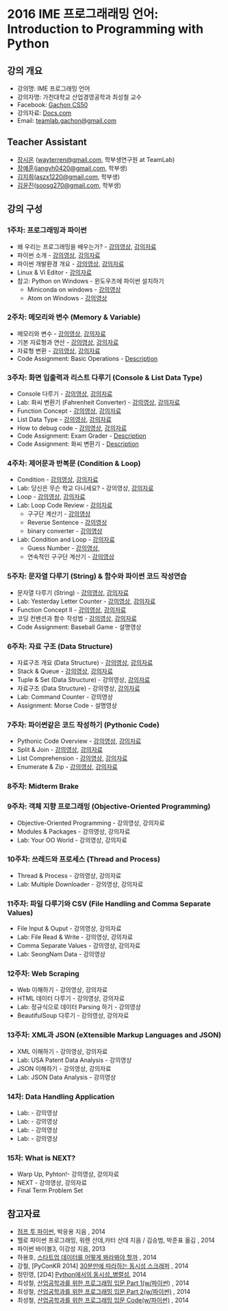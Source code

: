2016 IME 프로그래래밍 언어: Introduction to Programming with Python
==========================================================

## 강의 개요
* 강의명: IME 프로그래밍 언어
* 강의자명: 가천대학교 산업경영공학과 최성철 교수
* Facebook: [Gachon CS50](https://www.facebook.com/GachonCS50) 
* 강의자료: [Docs.com](https://doc.co/eRCeqh) 
* Email: teamlab.gachon@gmail.com

## Teacher Assistant
* [장시온](https://github.com/janguck) (wayterren@gmail.com, 학부생연구원 at TeamLab)
* [장예훈](https://github.com/YeHoonJang)(jangyh0420@gmail.com, 학부생)
* [김지희](https://github.com/kjihee)(aszx1220@gmail.com, 학부생)
* [김윤진](https://github.com/KimyoonJIn)(soosg270@gmail.com, 학부생)

## 강의 구성
### 1주차: 프로그래밍과 파이썬
- 왜 우리는 프로그래밍을 배우는가? - [강의영상](https://vimeo.com/180827149/7f7b2664ee), [강의자료](https://doc.co/Bj76p1/EFk5T6)
- 파이썬 소개 - [강의영상](https://vimeo.com/180852228/2312dc69e9), [강의자료](https://doc.co/pypHHp/EFk5T6)
- 파이썬 개발환경 개요 - [강의영상](https://vimeo.com/180852285/be157fe954), [강의자료](https://docs.com/choi-sungchul/2824/week-1-3?c=EFk5T6)
- Linux & Vi Editor - [강의자료](https://docs.com/choi-sungchul/2824/week-1-3?c=EFk5T6)
- 참고: Python on Windows - 윈도우즈에 파이썬 설치하기
    - Miniconda on windows - [강의영상](https://vimeo.com/184094537/5097c0366b)
    - Atom on Windows - [강의영상](https://vimeo.com/184094536/9dfa58639b)

### 2주차: 메모리와 변수 (Memory & Variable)
- 메모리와 변수 - [강의영상](https://www.youtube.com/watch?v=v5ttu6yB784&list=PLBHVuYlKEkUJtTFNVy6c5OZ44878knlRS&index=1), [강의자료](https://docs.com/choi-sungchul/8017/week-2-1?c=EFk5T6)
- 기본 자료형과 연산 - [강의영상](https://www.youtube.com/watch?v=U50iy483ZqQ&list=PLBHVuYlKEkUJtTFNVy6c5OZ44878knlRS&index=2), [강의자료](https://docs.com/choi-sungchul/7044/week-2-2?c=EFk5T6)
- 자료형 변환 - [강의영상](https://www.youtube.com/watch?v=5qP2_cqOB5A&list=PLBHVuYlKEkUJtTFNVy6c5OZ44878knlRS&index=3), [강의자료](https://docs.com/choi-sungchul/3473/week-2-3?c=EFk5T6)
- Code Assignment: Basic Operations - [Description](https://github.com/TeamLab/lab_for_gachon_cs50/blob/master/lab_4_basic_operations/lab_4_basic_operations.md)

### 3주차: 화면 입출력과 리스트 다루기 (Console & List Data Type)
- Console 다루기 - [강의영상](https://www.youtube.com/watch?v=yUdtb9SLkzA&list=PLBHVuYlKEkUJtTFNVy6c5OZ44878knlRS&index=4), [강의자료](https://docs.com/choi-sungchul/9016/week-3-1-console?c=EFk5T6)
- Lab: 화씨 변환기 (Fahrenheit Converter) - [강의영상](https://www.youtube.com/watch?v=GzXy1V73C00&list=PLBHVuYlKEkUJtTFNVy6c5OZ44878knlRS&index=5), [강의자료](https://doc.co/mjke6x/EFk5T6)
- Function Concept - [강의영상](https://www.youtube.com/watch?v=L5QADkkHIjQ&list=PLBHVuYlKEkUJtTFNVy6c5OZ44878knlRS&index=6), [강의자료](https://docs.com/choi-sungchul/6397/week-5-1-function-concept-i?c=EFk5T6)
- List Data Type - [강의영상](https://www.youtube.com/watch?v=awyTs1j2NEI&list=PLBHVuYlKEkUJtTFNVy6c5OZ44878knlRS&index=18), [강의자료](https://docs.com/choi-sungchul/6366/week-3-3-list-data-type?c=EFk5T6)
- How to debug code - [강의영상](https://www.youtube.com/watch?v=PPLDwl4FBJg&index=19&list=PLBHVuYlKEkUJtTFNVy6c5OZ44878knlRS), [강의자료](https://docs.com/choi-sungchul/3642/week-4-6-how-to-debug-code?c=EFk5T6)
- Code Assignment: Exam Grader - [Description](https://github.com/TeamLab/lab_for_gachon_cs50/blob/master/lab_5_examgrader/lab_5_exam_grader.md)
- Code Assignment: 화씨 변환기 - [Description](https://github.com/TeamLab/lab_for_gachon_cs50/blob/master/lab_6_fahrenheit_converter/lab_6_fconverter.md)

### 4주차: 제어문과 반복문 (Condition & Loop)
- Condition - [강의영상](https://vimeo.com/180864670/d591d1c767), [강의자료](https://docs.com/choi-sungchul/6141/week-4-1-condition?c=EFk5T6)
- Lab: 당신은 무슨 학교 다니세요? - 강의영상, [강의자료](https://doc.co/ukigBi/eRCeqh)
- Loop - [강의영상](https://vimeo.com/180864673/b348758662), [강의자료](https://docs.com/choi-sungchul/4484/week-4-3-loop?c=EFk5T6)
- Lab: Loop Code Review - [강의자료](https://doc.co/j8LVwB/eRCeqh)
    - 구구단 계산기 - [강의영상](https://www.youtube.com/watch?v=dss5dI-2iRU&list=PLBHVuYlKEkUJtTFNVy6c5OZ44878knlRS&index=17)
    - Reverse Sentence - [강의영상](https://www.youtube.com/watch?v=-xAZwzRKphI&index=7&list=PLBHVuYlKEkUJtTFNVy6c5OZ44878knlRS)
    - binary converter - [강의영상](https://www.youtube.com/watch?v=OKD8aUDgfn0&index=8&list=PLBHVuYlKEkUJtTFNVy6c5OZ44878knlRS)
- Lab: Condition and Loop - [강의자료](https://doc.co/TXJguB/EFk5T6)
    - Guess Number - [강의영상](https://www.youtube.com/watch?v=1WPIE_YSqms&list=PLBHVuYlKEkUJtTFNVy6c5OZ44878knlRS&index=9), 
    - 연속적인 구구단 계산기 - [강의영상](https://www.youtube.com/watch?v=Q1DWYHnNb3M&index=16&list=PLBHVuYlKEkUJtTFNVy6c5OZ44878knlRS)      

### 5주차: 문자열 다루기 (String) & 함수와 파이썬 코드 작성연습
- 문자열 다루기 (String) - [강의영상](https://www.youtube.com/watch?v=vGcGXe1vE2o&index=14&list=PLBHVuYlKEkUJtTFNVy6c5OZ44878knlRS), [강의자료](https://doc.co/Y4h7dX/eRCeqh)
- Lab: Yesterday Letter Counter - [강의영상](https://www.youtube.com/watch?v=JOmWJQ1BlgM&index=14&list=PLBHVuYlKEkUJtTFNVy6c5OZ44878knlRS), [강의자료](https://doc.co/xtswPq/EFk5T6)
- Function Concept II - [강의영상](https://vimeo.com/181622471/3f1bbf8479), [강의자료](https://doc.co/JGpJSi/eRCeqh)
- 코딩 컨벤션과 함수 작성법 - [강의영상](https://vimeo.com/181622470/56a56d3af5), [강의자료](https://doc.co/jMZDoF/eRCeqh)
- Code Assignment: Baseball Game - 설명영상

### 6주차: 자료 구조 (Data Structure)
- 자료구조 개요 (Data Structure) - [강의영상](https://vimeo.com/181622626/8b52be5c1c), [강의자료](https://docs.com/choi-sungchul/4133?c=EFk5T6)
- Stack & Queue - [강의영상](https://vimeo.com/181622625/bf15043832), [강의자료](https://docs.com/choi-sungchul/1667/week-7-2-stack-queue?c=EFk5T6)
- Tuple & Set (Data Structure) - 강의영상, [강의자료](https://docs.com/choi-sungchul/8314/week-7-3-tuple-set?c=EFk5T6)
- 자료구조 (Data Structure) - 강의영상, [강의자료](https://docs.com/choi-sungchul/6063/week-7-4-data-structure?c=EFk5T6)
- Lab: Command Counter - 강의영상
- Assignment: Morse Code - 설명영상

### 7주차:  파이썬같은 코드 작성하기 (Pythonic Code)
- Pythonic Code Overview - [강의영상](https://vimeo.com/181268018/94c984f18c), [강의자료](https://docs.com/choi-sungchul/8538/week-8-1-pythonic-code-overview?c=EFk5T6)
- Split & Join - [강의영상](https://vimeo.com/181268017/12e9971bb3), [강의자료](https://docs.com/choi-sungchul/7379/week-8-2-split-join?c=EFk5T6)
- List Comprehension - [강의영상](https://vimeo.com/181268020/61e13aa55d), [강의자료](https://docs.com/choi-sungchul/7934/week-8-3-list-comprehension?c=EFk5T6)
- Enumerate & Zip - [강의영상](https://vimeo.com/181268019/37892a022d), [강의자료](https://docs.com/choi-sungchul/5388/week-8-4-enumerate-zip?c=EFk5T6)

### 8주차: Midterm Brake

### 9주차: 객체 지향 프로그래밍 (Objective-Oriented Programming)
- Objective-Oriented Programming - 강의영상, 강의자료
- Modules & Packages - 강의영상, 강의자료
- Lab: Your OO World - 강의영상, 강의자료

### 10주차: 쓰레드와 프로세스 (Thread and Process)
- Thread & Process - 강의영상, 강의자료
- Lab: Multiple Downloader - 강의영상, 강의자료

### 11주차: 파일 다루기와 CSV (File Handling and Comma Separate Values)
- File Input & Ouput - 강의영상, 강의자료
- Lab: File Read & Write - 강의영상, 강의자료
- Comma Separate Values - 강의영상, 강의자료
- Lab: SeongNam Data - 강의영상

### 12주차: Web Scraping
- Web 이해하기 - 강의영상, 강의자료
- HTML 데이터 다루기 - 강의영상, 강의자료
- Lab: 정규식으로 데이터 Parsing 하기 - 강의영상
- BeautifulSoup 다루기 - 강의영상, 강의자료

### 13주차: XML과 JSON (eXtensible Markup Languages and JSON)
- XML 이해하기 - 강의영상, 강의자료
- Lab: USA Patent Data Analysis - 강의영상
- JSON 이해하기 - 강의영상, 강의자료
- Lab: JSON Data Analysis - 강의영상

### 14차: Data Handling Application
- Lab: - 강의영상
- Lab: - 강의영상
- Lab: - 강의영상
- Lab: - 강의영상

### 15차: What is NEXT?
- Warp Up, Pyhton!- 강의영상, 강의자료
- NEXT - 강의영상, 강의자료
- Final Term Problem Set

## 참고자료
- [점프 투 파이썬](https://wikidocs.net/book/1), 박응용 지음 , 2014
- 헬로 파이썬 프로그래밍, 워렌 산데,카터 산데 지음 / 김승범, 박준표 옮김 , 2014
- 파이썬 바이블3, 이강성 지음, 2013
- 하용호, [스타트업 데이터를 어떻게 봐라봐야 할까](http://www.slideshare.net/yongho/ss-32267675) , 2014
- 강철, [PyConKR 2014] [30분만에 따라하는 동시성 스크래퍼](http://www.slideshare.net/cornchz/pyconkr-2014-30) , 2014
- 정민영, [2D4] [Python에서의 동시성_병렬성](http://www.slideshare.net/deview/2d4python), 2014
- 최성철, [산업공학과를 위한 프로그래밍 입문 Part 1(w/파이썬)](http://www.slideshare.net/blissray/w-37771905) , 2014
- 최성철, [산업공학과를 위한 프로그래밍 입문 Part 2(w/파이썬)](http://www.slideshare.net/blissray/w-part-2) , 2014
- 최성철, [산업공학과를 위한 프로그래밍 입문 Code(w/파이썬)](https://github.com/TeamLab/gachon_python_class) , 2014